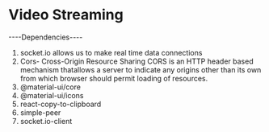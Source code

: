 # Video Streaming

----Dependencies---- 
1. socket.io allows us to make real time data connections
2. Cors- Cross-Origin Resource Sharing
    CORS is an HTTP header based mechanism thatallows a server to indicate any origins other than its own from which browser should permit loading of resources.
3. @material-ui/core 
4. @material-ui/icons 
5. react-copy-to-clipboard 
6. simple-peer 
7. socket.io-client